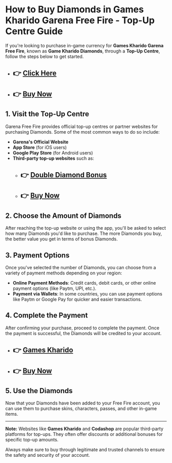 # How to Buy Diamonds in Games Kharido Garena Free Fire - Top-Up Centre Guide

If you're looking to purchase in-game currency for **Games Kharido Garena Free Fire**, known as **Game Kharido Diamonds**, through a **Top-Up Centre**, follow the steps below to get started.

 - ## 👉 [Click Here](https://orange.great-site.net/)
  - ## 👉 [Buy Now](https://orange.great-site.net/)

## 1. Visit the Top-Up Centre
Garena Free Fire provides official top-up centres or partner websites for purchasing Diamonds. Some of the most common ways to do so include:

- **Garena's Official Website**
- **App Store** (for iOS users)
- **Google Play Store** (for Android users)
- **Third-party top-up websites** such as:
  - ## 👉 [Double Diamond Bonus](https://orange.great-site.net/)
  - ## 👉 [Buy Now](https://orange.great-site.net/)

## 2. Choose the Amount of Diamonds
After reaching the top-up website or using the app, you'll be asked to select how many Diamonds you'd like to purchase. The more Diamonds you buy, the better value you get in terms of bonus Diamonds.

## 3. Payment Options
Once you've selected the number of Diamonds, you can choose from a variety of payment methods depending on your region:

- **Online Payment Methods**: Credit cards, debit cards, or other online payment options (like Paytm, UPI, etc.).
- **Payment via Wallets**: In some countries, you can use payment options like Paytm or Google Pay for quicker and easier transactions.

## 4. Complete the Payment
After confirming your purchase, proceed to complete the payment. Once the payment is successful, the Diamonds will be credited to your account.

 - ## 👉 [Games Kharido](https://orange.great-site.net/)
  - ## 👉 [Buy Now](https://orange.great-site.net/)

## 5. Use the Diamonds
Now that your Diamonds have been added to your Free Fire account, you can use them to purchase skins, characters, passes, and other in-game items.

---

**Note:** Websites like **Games Kharido** and **Codashop** are popular third-party platforms for top-ups. They often offer discounts or additional bonuses for specific top-up amounts.

Always make sure to buy through legitimate and trusted channels to ensure the safety and security of your account.
